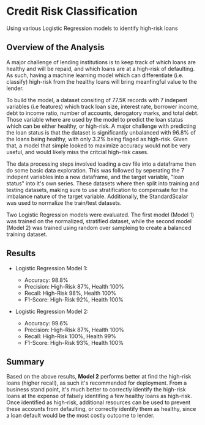 # Credit Risk Classification

Using various Logistic Regression models to identify high-risk loans

## Overview of the Analysis

A major challenge of lending institutions is to keep track of which loans are healthy and will be repaid, and which loans are at a high-risk of defaulting. As such, having a machine learning model which can differentiate (i.e. classify) high-risk from the healthy loans will bring meanfingful value to the lender. 

To build the model, a dataset consiting of 77.5K records with 7 indepent variables (i.e features) which track loan size, interest rate, borrower income, debt to income ratio,   number of accounts, derogatory marks, and total debt. Those variable where are used by the model to predict the loan status which can be either healthy, or high-risk.  A major challenge with predicting the loan status is that the dataset is significantly unbalanced with 96.8% of the loans being healthy, with only 3.2% being flaged as high-risk. Given that, a model that simple looked to maximize accuracy would not be very useful, and would likely miss the critcial high-risk cases.

The data processing steps involved loading a csv file into a dataframe then do some basic data exploration. This was followed by seperating the 7 indepent variables into a new dataframe, and the target variable, "loan status" into it's own series. These datasets where then split into training and testing datasets, making sure to use stratification to compensate for the imbalance nature of the target variable. Additionally, the StandardScalar was used to normalize the train/test datasets.

 Two Logistic Regression models were evaluated. The first model (Model 1) was trained on the normalized, stratified dataset, while the second model (Model 2) was trained using random over sampleing to create a balanced training dataset.

## Results

- Logistic Regression Model 1:
  
  - Accuracy: 98.8% 
  - Precision:  High-Risk 87%, Health 100%
  - Recall: High-Risk 98%, Health 100%
  - F1-Score: High-Risk 92%, Health 100%

- Logistic Regression Model 2:
  
  - Accuracy: 99.6%
  - Precision: High-Risk 87%, Health 100%
  - Recall: High-Risk 100%, Health 99%
  - F1-Score: High-Risk 93%, Health 100%

## Summary

Based on the above results, **Model 2** performs better at find the high-risk loans (higher recall), as such it's recommended for deployment. From a business stand point, it's much better to correctly identify the high-risk loans at the expense of falsely identifing a few healthy loans as high-risk. Once identified as high-risk, additional resources can be used to prevent these accounts from defaulting, or correctly identify them as healthy, since a loan default would be the most costly outcome to lender.  
